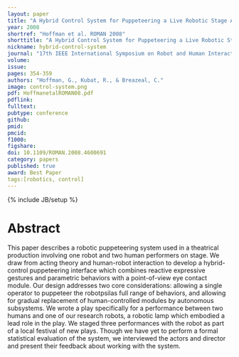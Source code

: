 ```yaml
---
layout: paper
title: "A Hybrid Control System for Puppeteering a Live Robotic Stage Actor"
year: 2008
shortref: "Hoffman et al. ROMAN 2008"
shorttitle: "A Hybrid Control System for Puppeteering a Live Robotic Stage Actor"
nickname: hybrid-control-system
journal: "17th IEEE International Symposium on Robot and Human Interactive Communicatio"
volume:
issue: 
pages: 354-359
authors: "Hoffman, G., Kubat, R., & Breazeal, C."
image: control-system.png
pdf: HoffmanetalROMAN08.pdf
pdflink: 
fulltext:  
pubtype: conference
github: 
pmid:  
pmcid: 
f1000: 
figshare: 
doi: 10.1109/ROMAN.2008.4600691
category: papers
published: true
award: Best Paper
tags:[robotics, control]
---
```

{% include JB/setup %}

# Abstract 

This paper describes a robotic puppeteering system used in a theatrical production involving one robot and two human performers on stage. We draw from acting theory and human-robot interaction to develop a hybrid-control puppeteering interface which combines reactive expressive gestures and parametric behaviors with a point-of-view eye contact module. Our design addresses two core considerations: allowing a single operator to puppeteer the robotpsilas full range of behaviors, and allowing for gradual replacement of human-controlled modules by autonomous subsystems. We wrote a play specifically for a performance between two humans and one of our research robots, a robotic lamp which embodied a lead role in the play. We staged three performances with the robot as part of a local festival of new plays. Though we have yet to perform a formal statistical evaluation of the system, we interviewed the actors and director and present their feedback about working with the system.

